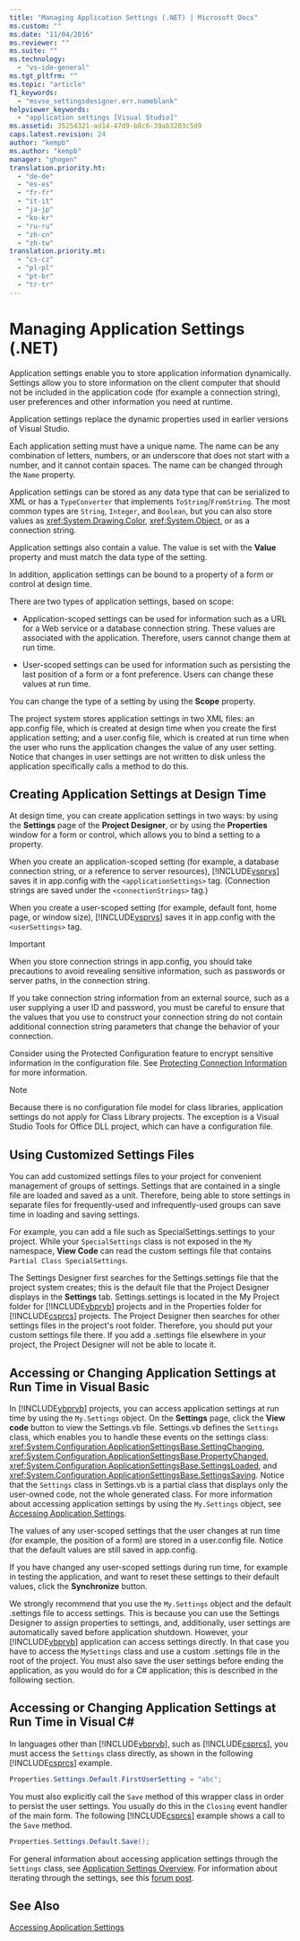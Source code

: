 ```yaml
---
title: "Managing Application Settings (.NET) | Microsoft Docs"
ms.custom: ""
ms.date: "11/04/2016"
ms.reviewer: ""
ms.suite: ""
ms.technology: 
  - "vs-ide-general"
ms.tgt_pltfrm: ""
ms.topic: "article"
f1_keywords: 
  - "msvse_settingsdesigner.err.nameblank"
helpviewer_keywords: 
  - "application settings [Visual Studio]"
ms.assetid: 35254321-ad14-47d9-b8c6-39ab3203c5d9
caps.latest.revision: 24
author: "kempb"
ms.author: "kempb"
manager: "ghogen"
translation.priority.ht: 
  - "de-de"
  - "es-es"
  - "fr-fr"
  - "it-it"
  - "ja-jp"
  - "ko-kr"
  - "ru-ru"
  - "zh-cn"
  - "zh-tw"
translation.priority.mt: 
  - "cs-cz"
  - "pl-pl"
  - "pt-br"
  - "tr-tr"
---
```

# Managing Application Settings (.NET)
Application settings enable you to store application information dynamically. Settings allow you to store information on the client computer that should not be included in the application code (for example a connection string), user preferences and other information you need at runtime.  
  
 Application settings replace the dynamic properties used in earlier versions of Visual Studio.  
  
 Each application setting must have a unique name. The name can be any combination of letters, numbers, or an underscore that does not start with a number, and it cannot contain spaces. The name can be changed through the `Name` property.  
  
 Application settings can be stored as any data type that can be serialized to XML or has a `TypeConverter` that implements `ToString`/`FromString`. The most common types are `String`, `Integer`, and `Boolean`, but you can also store values as <xref:System.Drawing.Color>, <xref:System.Object>, or as a connection string.  
  
 Application settings also contain a value. The value is set with the **Value** property and must match the data type of the setting.  
  
 In addition, application settings can be bound to a property of a form or control at design time.  
  
 There are two types of application settings, based on scope:  
  
-   Application-scoped settings can be used for information such as a URL for a Web service or a database connection string. These values are associated with the application. Therefore, users cannot change them at run time.  
  
-   User-scoped settings can be used for information such as persisting the last position of a form or a font preference. Users can change these values at run time.  
  
 You can change the type of a setting by using the **Scope** property.  
  
 The project system stores application settings in two XML files: an app.config file, which is created at design time when you create the first application setting; and a user.config file, which is created at run time when the user who runs the application changes the value of any user setting. Notice that changes in user settings are not written to disk unless the application specifically calls a method to do this.  
  
## Creating Application Settings at Design Time  
 At design time, you can create application settings in two ways: by using the **Settings** page of the **Project Designer**, or by using the **Properties** window for a form or control, which allows you to bind a setting to a property.  
  
 When you create an application-scoped setting (for example, a database connection string, or a reference to server resources), [!INCLUDE[vsprvs](../code-quality/includes/vsprvs_md.md)] saves it in app.config with the `<applicationSettings>` tag. (Connection strings are saved under the `<connectionStrings>` tag.)  
  
 When you create a user-scoped setting (for example, default font, home page, or window size), [!INCLUDE[vsprvs](../code-quality/includes/vsprvs_md.md)] saves it in app.config with the `<userSettings>` tag.  
  
> [!IMPORTANT]
>  When you store connection strings in app.config, you should take precautions to avoid revealing sensitive information, such as passwords or server paths, in the connection string.  
>   
>  If you take connection string information from an external source, such as a user supplying a user ID and password, you must be careful to ensure that the values that you use to construct your connection string do not contain additional connection string parameters that change the behavior of your connection.  
>   
>  Consider using the Protected Configuration feature to encrypt sensitive information in the configuration file. See [Protecting Connection Information](/dotnet/framework/data/adonet/protecting-connection-information) for more information.  
  
> [!NOTE]
>  Because there is no configuration file model for class libraries, application settings do not apply for Class Library projects. The exception is a Visual Studio Tools for Office DLL project, which can have a configuration file.  
  
## Using Customized Settings Files  
 You can add customized settings files to your project for convenient management of groups of settings. Settings that are contained in a single file are loaded and saved as a unit. Therefore, being able to store settings in separate files for frequently-used and infrequently-used groups can save time in loading and saving settings.  
  
 For example, you can add a file such as SpecialSettings.settings to your project. While your `SpecialSettings` class is not exposed in the `My` namespace, **View Code** can read the custom settings file that contains `Partial Class SpecialSettings`.  
  
 The Settings Designer first searches for the Settings.settings file that the project system creates; this is the default file that the Project Designer displays in the **Settings** tab. Settings.settings is located in the My Project folder for [!INCLUDE[vbprvb](../code-quality/includes/vbprvb_md.md)] projects and in the Properties folder for [!INCLUDE[csprcs](../data-tools/includes/csprcs_md.md)] projects. The Project Designer then searches for other settings files in the project's root folder. Therefore, you should put your custom settings file there. If you add a .settings file elsewhere in your project, the Project Designer will not be able to locate it.  
  
## Accessing or Changing Application Settings at Run Time in Visual Basic  
 In [!INCLUDE[vbprvb](../code-quality/includes/vbprvb_md.md)] projects, you can access application settings at run time by using the `My.Settings` object. On the **Settings** page, click the **View code** button to view the Settings.vb file. Settings.vb defines the `Settings` class, which enables you to handle these events on the settings class: <xref:System.Configuration.ApplicationSettingsBase.SettingChanging>, <xref:System.Configuration.ApplicationSettingsBase.PropertyChanged>, <xref:System.Configuration.ApplicationSettingsBase.SettingsLoaded>, and <xref:System.Configuration.ApplicationSettingsBase.SettingsSaving>. Notice that the `Settings` class in Settings.vb is a partial class that displays only the user-owned code, not the whole generated class. For more information about accessing application settings by using the `My.Settings` object, see [Accessing Application Settings](/dotnet/visual-basic/developing-apps/programming/app-settings/accessing-application-settings).  
  
 The values of any user-scoped settings that the user changes at run time (for example, the position of a form) are stored in a user.config file. Notice that the default values are still saved in app.config.  
  
 If you have changed any user-scoped settings during run time, for example in testing the application, and want to reset these settings to their default values, click the **Synchronize** button.  
  
 We strongly recommend that you use the `My.Settings` object and the default .settings file to access settings. This is because you can use the Settings Designer to assign properties to settings, and, additionally, user settings are automatically saved before application shutdown. However, your [!INCLUDE[vbprvb](../code-quality/includes/vbprvb_md.md)] application can access settings directly. In that case you have to access the `MySettings` class and use a custom .settings file in the root of the project. You must also save the user settings before ending the application, as you would do for a C# application; this is described in the following section.  
  
## Accessing or Changing Application Settings at Run Time in Visual C# #
 In languages other than [!INCLUDE[vbprvb](../code-quality/includes/vbprvb_md.md)], such as [!INCLUDE[csprcs](../data-tools/includes/csprcs_md.md)], you must access the `Settings` class directly, as shown in the following [!INCLUDE[csprcs](../data-tools/includes/csprcs_md.md)] example.  
  
```cs  
Properties.Settings.Default.FirstUserSetting = "abc";  
```  
  
 You must also explicitly call the `Save` method of this wrapper class in order to persist the user settings. You usually do this in the `Closing` event handler of the main form. The following [!INCLUDE[csprcs](../data-tools/includes/csprcs_md.md)] example shows a call to the `Save` method.  
  
```cs  
Properties.Settings.Default.Save();  
```  
  
 For general information about accessing application settings through the `Settings` class, see [Application Settings Overview](/dotnet/framework/winforms/advanced/application-settings-overview). For information about iterating through the settings, see this [forum post](http://social.msdn.microsoft.com/Forums/vstudio/40fbb470-f1e8-4a02-a4a0-9f62b54d0fc4/is-this-possible-propertiessettingsdefault?forum=csharpgeneral).  
  
## See Also  
 [Accessing Application Settings](/dotnet/visual-basic/developing-apps/programming/app-settings/accessing-application-settings)
